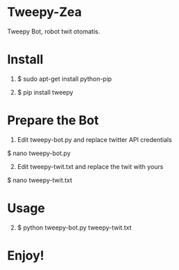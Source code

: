 Tweepy-Zea
==========

Tweepy Bot, robot twit otomatis.


# Install

1. $ sudo apt-get install python-pip

2. $ pip install tweepy


# Prepare the Bot


1. Edit tweepy-bot.py and replace twitter API credentials

$ nano tweepy-bot.py


2. Edit tweepy-twit.txt and replace the twit with yours

$ nano tweepy-twit.txt


# Usage

2. $ python tweepy-bot.py tweepy-twit.txt


# Enjoy!

